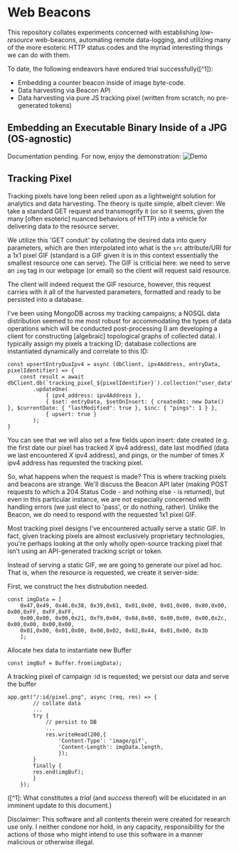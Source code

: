 # Web Beacons

This repository collates experiments concerned with establishing *low-resource* web-beacons, automating remote data-logging, and utilizing many of the more esoteric HTTP status codes and the myriad interesting things we can do with them.

To date, the following endeavors have endured trial successfully([^1]):
 - Embedding a counter beacon inside of image byte-code. 
 - Data harvesting via Beacon API
 - Data harvesting via pure JS tracking pixel (written from scratch; no pre-generated tokens)


## Embedding an Executable Binary Inside of a JPG (OS-agnostic)
Documentation pending. For now, enjoy the demonstration:
![Demo](https://github.com/MatthewZito/WebBeacons/blob/master/embedded/imgbeacon.gif)

## Tracking Pixel
Tracking pixels have long been relied upon as a lightweight solution for analytics and data harvesting. The theory is quite simple, albeit clever: We take a standard GET request and transmogrify it (or so it seems, given the many [often esoteric] nuanced behaviors of HTTP) into a vehicle for delivering data *to* the resource server.

We utilize this 'GET conduit' by collating the desired data into query parameters, which are then interpolated into what is the `src` attribute/URI for a 1x1 pixel GIF (standard is a GIF given it is in this context essentially the smallest resource one can serve). The GIF is criticial here: we need to serve an `img` tag in our webpage (or email) so the client will request said resource.

The client will indeed request the GIF resource, however, this request carries with it all of the harvested parameters, formatted and ready to be persisted into a database.

I've been using MongoDB across my tracking campaigns; a NOSQL data distribution seemed to me most robust for accommodating the types of data operations which will be conducted post-processing (I am developing a client for constructing [algebraic] topological graphs of collected data). I typically assign my pixels a tracking ID; database collections are instantiated dynamically and correlate to this ID:

```
const upsertEntryQuaIpv4 = async (dbClient, ipv4Address, entryData, pixelIdentifier) => {
    const result = await dbClient.db(`tracking_pixel_${pixelIdentifier}`).collection("user_data")
        .updateOne(
            { ipv4_address: ipv4Address }, 
            { $set: entryData, $setOnInsert: { createdAt: new Date() }, $currentDate: { "lastModified": true }, $inc: { "pings": 1 } },
            { upsert: true }
        );
}
```
You can see that we will also set a few fields upon insert: date created (e.g. the first date our pixel has tracked *X* ipv4 address), date last modified (data we last encountered *X* ipv4 address), and pings, or the number of times *X* ipv4 address has requested the tracking pixel. 

So, what happens when the request is made? This is where tracking pixels and beacons are strange. We'll discuss the Beacon API later (making POST requests to which a 204 Status Code - and nothing else - is returned), but even in this particular instance, we are not especially concerned with handling errors (we just elect to 'pass', or do nothing, rather). Unlike the Beacon, we *do* need to respond with the requested 1x1 pixel GIF.

Most tracking pixel designs I've encountered actually serve a static GIF. In fact, given tracking pixels are almost exclusively proprietary technologies, you're perhaps looking at the only wholly open-source tracking pixel that isn't using an API-generated tracking script or token. 

Instead of serving a static GIF, we are going to generate our pixel ad hoc. That is, when the resource is requested, we create it server-side: 

First, we construct the hex distrubution needed.
```
const imgData = [
    0x47,0x49, 0x46,0x38, 0x39,0x61, 0x01,0x00, 0x01,0x00, 0x80,0x00, 0x00,0xFF, 0xFF,0xFF,
    0x00,0x00, 0x00,0x21, 0xf9,0x04, 0x04,0x00, 0x00,0x00, 0x00,0x2c, 0x00,0x00, 0x00,0x00,
    0x01,0x00, 0x01,0x00, 0x00,0x02, 0x02,0x44, 0x01,0x00, 0x3b
    ];
```
Allocate hex data to instantiate new Buffer
```
const imgBuf = Buffer.from(imgData);
```
A tracking pixel of campaign :id is requested; we persist our data and serve the buffer
```
app.get("/:id/pixel.png", async (req, res) => {
        // collate data
        ...
        try {
            // persist to DB
            ...
            res.writeHead(200,{
                'Content-Type': 'image/gif',
                'Content-Length': imgData.length,
                });
        } 
        finally {
        res.end(imgBuf);
        }
    });
```

([^1]: What constitutes a *trial* (and *success* thereof) will be elucidated in an imminent update to this document.)

Disclaimer: This software and all contents therein were created for research use only. I neither condone nor hold, in any capacity, responsibility for the actions of those who might intend to use this software in a manner malicious or otherwise illegal.
